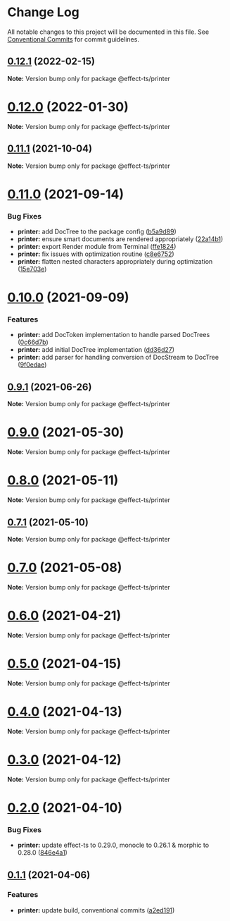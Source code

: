 # Change Log

All notable changes to this project will be documented in this file.
See [Conventional Commits](https://conventionalcommits.org) for commit guidelines.

## [0.12.1](https://github.com/Effect-TS/printer/compare/@effect-ts/printer@0.12.0...@effect-ts/printer@0.12.1) (2022-02-15)

**Note:** Version bump only for package @effect-ts/printer





# [0.12.0](https://github.com/Effect-TS/printer/compare/@effect-ts/printer@0.11.1...@effect-ts/printer@0.12.0) (2022-01-30)

**Note:** Version bump only for package @effect-ts/printer





## [0.11.1](https://github.com/Effect-TS/printer/compare/@effect-ts/printer@0.11.0...@effect-ts/printer@0.11.1) (2021-10-04)

**Note:** Version bump only for package @effect-ts/printer





# [0.11.0](https://github.com/Effect-TS/printer/compare/@effect-ts/printer@0.10.0...@effect-ts/printer@0.11.0) (2021-09-14)


### Bug Fixes

* **printer:** add DocTree to the package config ([b5a9d89](https://github.com/Effect-TS/printer/commit/b5a9d89dc1e54af387f73e0a0d110f97b17a97fc))
* **printer:** ensure smart documents are rendered appropriately ([22a14b1](https://github.com/Effect-TS/printer/commit/22a14b15b63272e89e4800fc477325a8e7736282))
* **printer:** export Render module from Terminal ([ffe1824](https://github.com/Effect-TS/printer/commit/ffe1824189611b685e028c243b2d8111faf2c2b6))
* **printer:** fix issues with optimization routine ([c8e6752](https://github.com/Effect-TS/printer/commit/c8e6752d1325b8933aea6265c4972aac98bd4026))
* **printer:** flatten nested characters appropriately during optimization ([15e703e](https://github.com/Effect-TS/printer/commit/15e703ee607008a9608c658031a14e6d48bb47a4))





# [0.10.0](https://github.com/Effect-TS/printer/compare/@effect-ts/printer@0.9.1...@effect-ts/printer@0.10.0) (2021-09-09)


### Features

* **printer:** add DocToken implementation to handle parsed DocTrees ([0c66d7b](https://github.com/Effect-TS/printer/commit/0c66d7bebac82c277158ce4df1643474945a6fa3))
* **printer:** add initial DocTree implementation ([dd36d27](https://github.com/Effect-TS/printer/commit/dd36d27dab784ba669442fb1054b46d9e37c2386))
* **printer:** add parser for handling conversion of DocStream to DocTree ([9f0edae](https://github.com/Effect-TS/printer/commit/9f0edae831c85a45c38d3d6ead8c6f64be622b1c))





## [0.9.1](https://github.com/Effect-TS/printer/compare/@effect-ts/printer@0.9.0...@effect-ts/printer@0.9.1) (2021-06-26)

**Note:** Version bump only for package @effect-ts/printer





# [0.9.0](https://github.com/Effect-TS/printer/compare/@effect-ts/printer@0.8.0...@effect-ts/printer@0.9.0) (2021-05-30)

**Note:** Version bump only for package @effect-ts/printer





# [0.8.0](https://github.com/Effect-TS/printer/compare/@effect-ts/printer@0.7.1...@effect-ts/printer@0.8.0) (2021-05-11)

**Note:** Version bump only for package @effect-ts/printer





## [0.7.1](https://github.com/Effect-TS/printer/compare/@effect-ts/printer@0.7.0...@effect-ts/printer@0.7.1) (2021-05-10)

**Note:** Version bump only for package @effect-ts/printer





# [0.7.0](https://github.com/Effect-TS/printer/compare/@effect-ts/printer@0.6.0...@effect-ts/printer@0.7.0) (2021-05-08)

**Note:** Version bump only for package @effect-ts/printer





# [0.6.0](https://github.com/Effect-TS/printer/compare/@effect-ts/printer@0.5.0...@effect-ts/printer@0.6.0) (2021-04-21)

**Note:** Version bump only for package @effect-ts/printer





# [0.5.0](https://github.com/Effect-TS/printer/compare/@effect-ts/printer@0.4.0...@effect-ts/printer@0.5.0) (2021-04-15)

**Note:** Version bump only for package @effect-ts/printer





# [0.4.0](https://github.com/Effect-TS/printer/compare/@effect-ts/printer@0.3.0...@effect-ts/printer@0.4.0) (2021-04-13)

**Note:** Version bump only for package @effect-ts/printer





# [0.3.0](https://github.com/Effect-TS/printer/compare/@effect-ts/printer@0.2.0...@effect-ts/printer@0.3.0) (2021-04-12)

**Note:** Version bump only for package @effect-ts/printer





# [0.2.0](https://github.com/Effect-TS/printer/compare/@effect-ts/printer@0.1.1...@effect-ts/printer@0.2.0) (2021-04-10)


### Bug Fixes

* **printer:** update effect-ts to 0.29.0, monocle to 0.26.1 & morphic to 0.28.0 ([846e4a1](https://github.com/Effect-TS/printer/commit/846e4a1149acff1b9437d6c69db850ca3b98a63b))





## [0.1.1](https://github.com/Effect-TS/printer/compare/@effect-ts/printer@0.1.0...@effect-ts/printer@0.1.1) (2021-04-06)


### Features

* **printer:** update build, conventional commits ([a2ed191](https://github.com/Effect-TS/printer/commit/a2ed191905a20c1be039082319e353f62eb97280))
